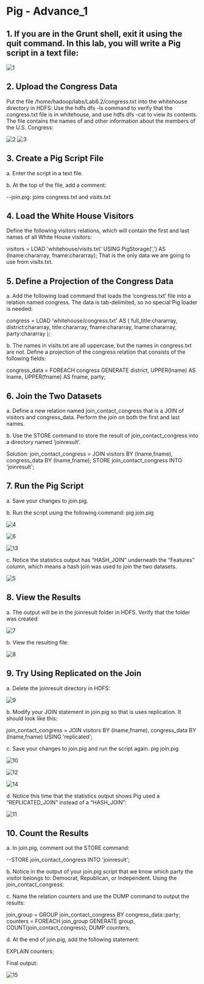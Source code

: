 # Pig - Advance_1

## 1. If you are in the Grunt shell, exit it using the quit command. In this lab, you will write a Pig script in a text file:

![1](https://user-images.githubusercontent.com/63635471/88557028-570dd080-d047-11ea-80a7-6278307daac0.PNG)


## 2. Upload the Congress Data
Put the file /home/hadoop/labs/Lab6.2/congress.txt into the whitehouse directory in HDFS:
Use the hdfs dfs -ls command to verify that the congress.txt file is in whitehouse, and use hdfs dfs -cat to view its contents. The file contains the names of and other information about the members of the U.S. Congress:

![2](https://user-images.githubusercontent.com/63635471/88557035-59702a80-d047-11ea-9f62-075b67780df3.PNG)
![3](https://user-images.githubusercontent.com/63635471/88557036-5a08c100-d047-11ea-8ba4-f09b1c10d5cf.PNG)

## 3. Create a Pig Script File
a. Enter the script in a text file.

b. At the top of the file, add a comment:

--join.pig: joins congress.txt and visits.txt

## 4. Load the White House Visitors
Define the following visitors relations, which will contain the first and last names of all White House visitors:

visitors = LOAD 'whitehouse/visits.txt' USING PigStorage(',') AS (lname:chararray, fname:chararray);
That is the only data we are going to use from visits.txt.

## 5. Define a Projection of the Congress Data
a. Add the following load command that loads the ‘congress.txt’ file into a relation named congress. The data is tab-delimited, so no special Pig loader is needed:

congress = LOAD 'whitehouse/congress.txt' AS (
full_title:chararray,
district:chararray,
title:chararray,
fname:chararray,
lname:chararray,
party:chararray
);

b. The names in visits.txt are all uppercase, but the names in congress.txt are not.
Define a projection of the congress relation that consists of the following fields:

congress_data = FOREACH congress GENERATE
district,
UPPER(lname) AS lname,
UPPER(fname) AS fname,
party;

## 6. Join the Two Datasets
a. Define a new relation named join_contact_congress that is a JOIN of visitors
and congress_data. Perform the join on both the first and last names.

b. Use the STORE command to store the result of join_contact_congress into a
directory named ‘joinresult’.

Solution:
join_contact_congress = JOIN visitors BY (lname,fname),
congress_data BY (lname,fname);
STORE join_contact_congress INTO 'joinresult';

## 7. Run the Pig Script
a. Save your changes to join.pig.

b. Run the script using the following command:
pig join.pig

![4](https://user-images.githubusercontent.com/63635471/88557051-5ecd7500-d047-11ea-8fbe-90ae12701ec4.PNG)

![6](https://user-images.githubusercontent.com/63635471/88557066-62f99280-d047-11ea-8347-114308fc2796.PNG)

![13](https://user-images.githubusercontent.com/63635471/88557097-6ab93700-d047-11ea-9566-4c7c46f6edcc.PNG)

c. Notice the statistics output has “HASH_JOIN” underneath the “Features” column, which means a hash join was used to join the two datasets.

![5](https://user-images.githubusercontent.com/63635471/88557061-61c86580-d047-11ea-94f9-9d8e34fe6ac0.PNG)


## 8. View the Results
a. The output will be in the joinresult folder in HDFS. Verify that the folder was created:

![7](https://user-images.githubusercontent.com/63635471/88557071-642abf80-d047-11ea-9a37-f8cc3cca97db.PNG)


b. View the resulting file:

![8](https://user-images.githubusercontent.com/63635471/88557073-65f48300-d047-11ea-9975-0561dddd3f6f.PNG)


## 9. Try Using Replicated on the Join
a. Delete the joinresult directory in HDFS:

![9](https://user-images.githubusercontent.com/63635471/88557082-6856dd00-d047-11ea-8a7c-f201b4866c1a.PNG)

b. Modify your JOIN statement in join.pig so that is uses replication. It should look like this:

join_contact_congress = JOIN visitors BY (lname,fname),
congress_data BY (lname,fname) USING 'replicated';

c. Save your changes to join.pig and run the script again.
pig join.pig

![10](https://user-images.githubusercontent.com/63635471/88557086-68ef7380-d047-11ea-93aa-537aeef51f24.PNG)

![12](https://user-images.githubusercontent.com/63635471/88557095-6a20a080-d047-11ea-8f58-8840a3098e9f.PNG)

![14](https://user-images.githubusercontent.com/63635471/88557101-6bea6400-d047-11ea-88f1-877c5064f032.PNG)

d. Notice this time that the statistics output shows Pig used a “REPLICATED_JOIN” instead of a “HASH_JOIN”:

![11](https://user-images.githubusercontent.com/63635471/88557090-69880a00-d047-11ea-96ad-df7d6d27b219.PNG)


## 10. Count the Results
a. In join.pig, comment out the STORE command:

--STORE join_contact_congress INTO 'joinresult';

b. Notice in the output of your join.pig script that we know which party the visitor belongs to: Democrat, Republican, or Independent. Using the join_contact_congress:

c. Name the relation counters and use the DUMP command to output the results:

join_group = GROUP join_contact_congress
BY congress_data::party;
counters = FOREACH join_group GENERATE group,
COUNT(join_contact_congress);
DUMP counters;

d. At the end of join.pig, add the following statement:

EXPLAIN counters;

Final output:

![15](https://user-images.githubusercontent.com/63635471/88557105-6c82fa80-d047-11ea-8c9e-f4247ee46cc1.PNG)

